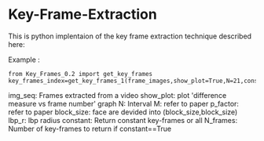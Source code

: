 # Key-Frame-Extraction
This is python implentaion of the key frame extraction technique described here:

Example :
```
from Key_Frames_0.2 import get_key_frames
key_frames_index=get_key_frames_1(frame_images,show_plot=True,N=21,constant=True,N_frames=20)

```

img_seq: Frames extracted from a video
show_plot: plot 'difference measure vs frame number' graph
N: Interval 
M: refer to paper
p_factor: refer to paper
block_size: face are devided into (block_size,block_size)
lbp_r: lbp radius
constant: Return constant key-frames or all
N_frames: Number of key-frames to return if constant==True
